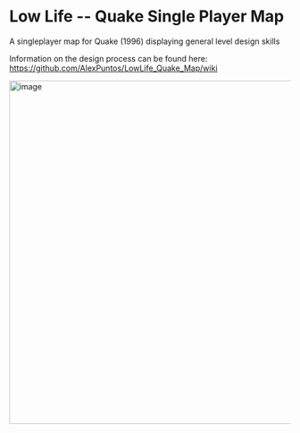 # Low Life -- Quake Single Player Map
A singleplayer map for Quake (1996) displaying general level design skills

Information on the design process can be found here: https://github.com/AlexPuntos/LowLife_Quake_Map/wiki

<img width="614" alt="image" src="https://github.com/AlexPuntos/LowLife_Quake_Map/assets/116763279/54e79d94-0609-497d-8162-f224a3c32d00">
